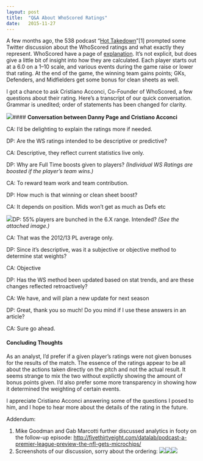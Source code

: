 ```yaml
---
layout:	post
title:	"Q&A About WhoScored Ratings"
date:	2015-11-27
---
```


  A few months ago, the 538 podcast “[Hot Takedown](http://fivethirtyeight.com/datalab/podcast-we-tell-john-starks-why-he-was-the-j-r-smith-of-the-90s/)”[1] prompted some Twitter discussion about the WhoScored ratings and what exactly they represent. WhoScored have a page of [explanation](http://www.whoscored.com/Explanations). It’s not explicit, but does give a little bit of insight into how they are calculated. Each player starts out at a 6.0 on a 1–10 scale, and various events during the game raise or lower that rating. At the end of the game, the winning team gains points; GKs, Defenders, and Midfielders get some bonus for clean sheets as well.

I got a chance to ask Cristiano Acconci, Co-Founder of WhoScored, a few questions about their rating. Here’s a transcript of our quick conversation. Grammar is unedited; order of statements has been changed for clarity.

![](/views/assets/img/1*xUyZ0Hb5CcKC-JW-NG04bw.png)#### **Conversation between Danny Page and Cristiano Acconci**

CA: I’d be delighting to explain the ratings more if needed.

DP: Are the WS ratings intended to be descriptive or predictive?

CA: Descriptive, they reflect current statistics live only.

DP: Why are Full Time boosts given to players? *(Individual WS Ratings are boosted if the player’s team wins.)*

CA: To reward team work and team contribution.

DP: How much is that winning or clean sheet boost?

CA: It depends on position. Mids won’t get as much as Defs etc

![](/views/assets/img/1*eUM9Tc60FM83xNBV5t97Dg.png)DP: 55% players are bunched in the 6.X range. Intended? *(See the attached image.)*

CA: That was the 2012/13 PL average only.

DP: Since it’s descriptive, was it a subjective or objective method to determine stat weights?

CA: Objective

DP: Has the WS method been updated based on stat trends, and are these changes reflected retroactively?

CA: We have, and will plan a new update for next season

DP: Great, thank you so much! Do you mind if I use these answers in an article?

CA: Sure go ahead.

#### Concluding Thoughts

As an analyst, I’d prefer if a given player’s ratings were not given bonuses for the results of the match. The essence of the ratings appear to be all about the actions taken directly on the pitch and not the actual result. It seems strange to mix the two without explictly showing the amount of bonus points given. I’d also prefer some more transparency in showing how it determined the weighting of certain events.

I appreciate Cristiano Acconci answering some of the questions I posed to him, and I hope to hear more about the details of the rating in the future.

Addendum:

1. Mike Goodman and Gab Marcotti further discussed analytics in footy on the follow-up episode: <http://fivethirtyeight.com/datalab/podcast-a-premier-league-preview-the-nfl-gets-microchips/>
2. Screenshots of our discussion, sorry about the ordering:
![](/views/assets/img/1*M_G1TgX6xgTn4EwXZrP6Ig.png)![](/views/assets/img/1*z7BcAGNGW68WhK0RBY4hAg.png)![](/views/assets/img/1*sJH4vz3I318MW97MK1GXJg.png)  